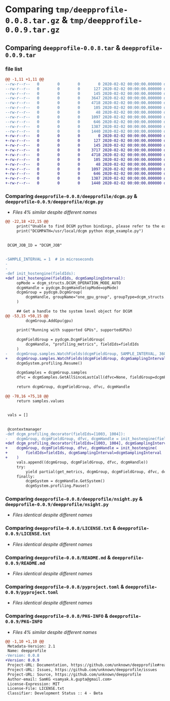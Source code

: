# Comparing `tmp/deepprofile-0.0.8.tar.gz` & `tmp/deepprofile-0.0.9.tar.gz`

## Comparing `deepprofile-0.0.8.tar` & `deepprofile-0.0.9.tar`

### file list

```diff
@@ -1,11 +1,11 @@
--rw-r--r--   0        0        0        0 2020-02-02 00:00:00.000000 deepprofile-0.0.8/tmp.txt
--rw-r--r--   0        0        0      127 2020-02-02 00:00:00.000000 deepprofile-0.0.8/deepprofile/__about__.py
--rw-r--r--   0        0        0      145 2020-02-02 00:00:00.000000 deepprofile-0.0.8/deepprofile/__init__.py
--rw-r--r--   0        0        0     3647 2020-02-02 00:00:00.000000 deepprofile-0.0.8/deepprofile/dcgm.py
--rw-r--r--   0        0        0     4718 2020-02-02 00:00:00.000000 deepprofile-0.0.8/deepprofile/nsight.py
--rw-r--r--   0        0        0      105 2020-02-02 00:00:00.000000 deepprofile-0.0.8/tests/__init__.py
--rw-r--r--   0        0        0       48 2020-02-02 00:00:00.000000 deepprofile-0.0.8/.gitignore
--rw-r--r--   0        0        0     1097 2020-02-02 00:00:00.000000 deepprofile-0.0.8/LICENSE.txt
--rw-r--r--   0        0        0      646 2020-02-02 00:00:00.000000 deepprofile-0.0.8/README.md
--rw-r--r--   0        0        0     1387 2020-02-02 00:00:00.000000 deepprofile-0.0.8/pyproject.toml
--rw-r--r--   0        0        0     1440 2020-02-02 00:00:00.000000 deepprofile-0.0.8/PKG-INFO
+-rw-r--r--   0        0        0        0 2020-02-02 00:00:00.000000 deepprofile-0.0.9/tmp.txt
+-rw-r--r--   0        0        0      127 2020-02-02 00:00:00.000000 deepprofile-0.0.9/deepprofile/__about__.py
+-rw-r--r--   0        0        0      145 2020-02-02 00:00:00.000000 deepprofile-0.0.9/deepprofile/__init__.py
+-rw-r--r--   0        0        0     3717 2020-02-02 00:00:00.000000 deepprofile-0.0.9/deepprofile/dcgm.py
+-rw-r--r--   0        0        0     4718 2020-02-02 00:00:00.000000 deepprofile-0.0.9/deepprofile/nsight.py
+-rw-r--r--   0        0        0      105 2020-02-02 00:00:00.000000 deepprofile-0.0.9/tests/__init__.py
+-rw-r--r--   0        0        0       48 2020-02-02 00:00:00.000000 deepprofile-0.0.9/.gitignore
+-rw-r--r--   0        0        0     1097 2020-02-02 00:00:00.000000 deepprofile-0.0.9/LICENSE.txt
+-rw-r--r--   0        0        0      646 2020-02-02 00:00:00.000000 deepprofile-0.0.9/README.md
+-rw-r--r--   0        0        0     1387 2020-02-02 00:00:00.000000 deepprofile-0.0.9/pyproject.toml
+-rw-r--r--   0        0        0     1440 2020-02-02 00:00:00.000000 deepprofile-0.0.9/PKG-INFO
```

### Comparing `deepprofile-0.0.8/deepprofile/dcgm.py` & `deepprofile-0.0.9/deepprofile/dcgm.py`

 * *Files 4% similar despite different names*

```diff
@@ -22,18 +22,15 @@
     print("Unable to find DCGM python bindings, please refer to the exmaple below: ")
     print("DCGMPATH=/usr/local/dcgm python dcgm_example.py")
 
 
 DCGM_JOB_ID = "DCGM_JOB"
 
 
-SAMPLE_INTERVAL = 1  # in microseconds
-
-
-def init_hostengine(fieldIds):
+def init_hostengine(fieldIds, dcgmSamplingInterval):
     opMode = dcgm_structs.DCGM_OPERATION_MODE_AUTO
     dcgmHandle = pydcgm.DcgmHandle(opMode=opMode)
     dcgmGroup = pydcgm.DcgmGroup(
         dcgmHandle, groupName="one_gpu_group", groupType=dcgm_structs.DCGM_GROUP_EMPTY
     )
 
     ## Get a handle to the system level object for DCGM
@@ -53,15 +50,15 @@
         dcgmGroup.AddGpu(gpu)
 
     print("Running with supported GPUs", supportedGPUs)
 
     dcgmFieldGroup = pydcgm.DcgmFieldGroup(
         dcgmHandle, "profiling_metrics", fieldIds=fieldIds
     )
-    dcgmGroup.samples.WatchFields(dcgmFieldGroup, SAMPLE_INTERVAL, 3600, 0)
+    dcgmGroup.samples.WatchFields(dcgmFieldGroup, dcgmSamplingInterval, 3600, 0)
     dcgmSystem.profiling.Resume()
 
     dcgmSamples = dcgmGroup.samples
     dfvc = dcgmSamples.GetAllSinceLastCall(dfvc=None, fieldGroup=dcgmFieldGroup)
 
     return dcgmGroup, dcgmFieldGroup, dfvc, dcgmHandle
 
@@ -78,16 +75,18 @@
     return samples.values
 
 
 vals = []
 
 
 @contextmanager
-def dcgm_profiling_decorator(fieldIds=[1003, 1004]):
-    dcgmGroup, dcgmFieldGroup, dfvc, dcgmHandle = init_hostengine(fieldIds=fieldIds)
+def dcgm_profiling_decorator(fieldIds=[1003, 1004], dcgmSamplingInterval=1000):
+    dcgmGroup, dcgmFieldGroup, dfvc, dcgmHandle = init_hostengine(
+        fieldIds=fieldIds, dcgmSamplingInterval=dcgmSamplingInterval
+    )
     vals.append((dcgmGroup, dcgmFieldGroup, dfvc, dcgmHandle))
     try:
         yield partial(get_metrics, dcgmGroup, dcgmFieldGroup, dfvc, dcgmHandle)
     finally:
         dcgmSystem = dcgmHandle.GetSystem()
         dcgmSystem.profiling.Pause()
```

### Comparing `deepprofile-0.0.8/deepprofile/nsight.py` & `deepprofile-0.0.9/deepprofile/nsight.py`

 * *Files identical despite different names*

### Comparing `deepprofile-0.0.8/LICENSE.txt` & `deepprofile-0.0.9/LICENSE.txt`

 * *Files identical despite different names*

### Comparing `deepprofile-0.0.8/README.md` & `deepprofile-0.0.9/README.md`

 * *Files identical despite different names*

### Comparing `deepprofile-0.0.8/pyproject.toml` & `deepprofile-0.0.9/pyproject.toml`

 * *Files identical despite different names*

### Comparing `deepprofile-0.0.8/PKG-INFO` & `deepprofile-0.0.9/PKG-INFO`

 * *Files 4% similar despite different names*

```diff
@@ -1,10 +1,10 @@
 Metadata-Version: 2.1
 Name: deepprofile
-Version: 0.0.8
+Version: 0.0.9
 Project-URL: Documentation, https://github.com/unknown/deepprofile#readme
 Project-URL: Issues, https://github.com/unknown/deepprofile/issues
 Project-URL: Source, https://github.com/unknown/deepprofile
 Author-email: SamKG <samyak.k.gupta@gmail.com>
 License-Expression: MIT
 License-File: LICENSE.txt
 Classifier: Development Status :: 4 - Beta
```

